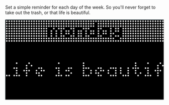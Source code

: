 Set a simple reminder for each day of the week. So you'll never forget to take out the trash, or that life is beautiful.

![Daily Reminder Applet](screenshot.png)
